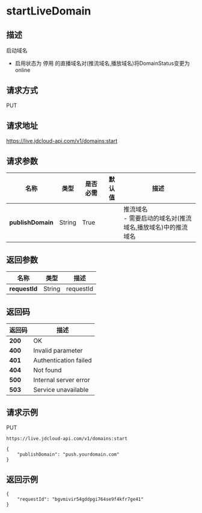 # startLiveDomain


## 描述
启动域名
- 启用状态为 停用 的直播域名对(推流域名,播放域名)将DomainStatus变更为online


## 请求方式
PUT

## 请求地址
https://live.jdcloud-api.com/v1/domains:start


## 请求参数
|名称|类型|是否必需|默认值|描述|
|---|---|---|---|---|
|**publishDomain**|String|True| |推流域名<br>- 需要启动的域名对(推流域名,播放域名)中的推流域名<br>|


## 返回参数
|名称|类型|描述|
|---|---|---|
|**requestId**|String|requestId|


## 返回码
|返回码|描述|
|---|---|
|**200**|OK|
|**400**|Invalid parameter|
|**401**|Authentication failed|
|**404**|Not found|
|**500**|Internal server error|
|**503**|Service unavailable|

## 请求示例
PUT
```
https://live.jdcloud-api.com/v1/domains:start

```
```
{
    "publishDomain": "push.yourdomain.com"
}
```

## 返回示例
```
{
    "requestId": "bgvmivir54gddpgi764se9f4kfr7ge41"
}
```
